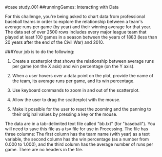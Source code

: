 #case study_001
##runningGames: Interacting with Data

For this challenge, you're being asked to chart data from professional 
baseball teams in order to explore the relationship between a team's 
average runs per game (by year) and their winning average for that year.
The data set of over 2500 rows includes every major league team that 
played at least 100 games in a season between the years of 1883 (less
than 20 years after the end of the Civil War) and 2010. 

###Your job is to do the following:

1. Create a scatterplot that shows the relationship between average runs
   per game (on the X axis) and win percentage (on the Y axis).
   
2. When a user hovers over a data point on the plot, provide the name of
   the team, its average runs per game, and its win percentage.
   
3. Use keyboard commands to zoom in and out of the scatterplot.
   
4. Allow the user to drag the scatterplot with the mouse.
   
5. Make it possible for the user to reset the zooming and the panning to
   their original values by pressing a key or the mouse.
   
The data are in a tab-delimited text file called "bb.txt" (for "baseball").
You will need to save this file as a tsv file for use in Processing. The 
file has three columns: The first column has the team name (with year) as
a text variable, the second column has the win percentage (as a number from
0.000 to 1.000), and the third column has the average number of runs per
game. There are no headers in the file.